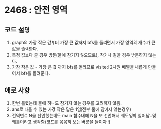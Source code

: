 # 2468 : 안전 영역
## 코드 설명

1. graph의 가장 작은 값부터 가장 큰 값까지 bfs를 돌리면서 가장 영역의 개수가 큰 값을 출력한다.
2. 특정 값보다 클 경우 방문(물에 잠기지 않으므로), 작거나 같을 경우 방문하지 않는다.
3. 가장 작은 값 - 가장 큰 값 까지 bfs를 돌리므로 visited 2차원 배열을 새롭게 만들어서 bfs를 돌려준다.

## 애로 사항
1. 한번 틀렸는데 물에 하나도 잠기지 않는 경우를 고려하지 않음. 
2. ans로 나올 수 있는 가장 작은 답은 1임(전부 물에 잠기지 않는경우)
3. 전역변수 N을 선언했는데도 main 함수내에 N을 또 선언해서 쉐도잉이 일어남..맞왜틀이라고 생각함(코드를 꼼꼼히 보는 버릇을 들이자 !)